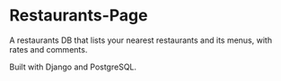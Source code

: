 # Restaurants-Page

A restaurants DB that lists your nearest restaurants and its menus, with rates and comments. 

Built with Django and PostgreSQL.
